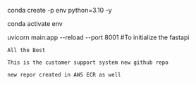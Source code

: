 conda create -p env python=3.10 -y

conda activate env

uvicorn main:app --reload --port 8001    #To initialize the fastapi

```
All the Best
```
```
This is the customer support system new github repo
```
```
new repor created in AWS ECR as well
```